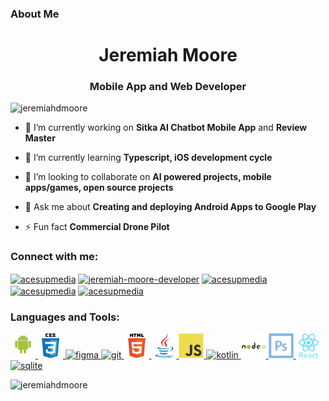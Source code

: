 ### About Me
<body>

<h1 align="center">Jeremiah Moore</h1>
<h3 align="center">Mobile App and Web Developer</h3>

<p align="left"> <img src="https://komarev.com/ghpvc/?username=jeremiahdmoore&label=Profile%20views&color=0e75b6&style=flat" alt="jeremiahdmoore" /> </p>

<!-- <p align="left"> <a href="https://twitter.com/acesupmedia" target="blank"><img src="https://img.shields.io/twitter/follow/acesupmedia?logo=twitter&style=for-the-badge" alt="acesupmedia" /></a> </p>
 -->
- 📲 I’m currently working on **Sitka AI Chatbot Mobile App** and **Review Master**

- 🌱 I’m currently learning **Typescript, iOS development cycle**

- 👯 I’m looking to collaborate on **AI powered projects, mobile apps/games, open source projects**

- 💬 Ask me about **Creating and deploying Android Apps to Google Play**

- ⚡ Fun fact **Commercial Drone Pilot**

<h3 align="left">Connect with me:</h3>
<p align="left">
<a href="https://twitter.com/acesupmedia" target="blank"><img align="center" src="https://raw.githubusercontent.com/rahuldkjain/github-profile-readme-generator/master/src/images/icons/Social/twitter.svg" alt="acesupmedia" height="30" width="40" /></a>
<a href="https://linkedin.com/in/jeremiah-moore-developer" target="blank"><img align="center" src="https://raw.githubusercontent.com/rahuldkjain/github-profile-readme-generator/master/src/images/icons/Social/linked-in-alt.svg" alt="jeremiah-moore-developer" height="30" width="40" /></a>
<a href="https://instagram.com/acesupmedia" target="blank"><img align="center" src="https://raw.githubusercontent.com/rahuldkjain/github-profile-readme-generator/master/src/images/icons/Social/instagram.svg" alt="acesupmedia" height="30" width="40" /></a>
<a href="https://www.hackerrank.com/acesupmedia" target="blank"><img align="center" src="https://raw.githubusercontent.com/rahuldkjain/github-profile-readme-generator/master/src/images/icons/Social/hackerrank.svg" alt="acesupmedia" height="30" width="40" /></a>
 <a href="https://codepen.io/whalestacks" target="blank"><img align="center" src="https://raw.githubusercontent.com/rahuldkjain/github-profile-readme-generator/master/src/images/icons/Social/codepen.svg" alt="acesupmedia" height="30" width="40" /></a>
</p>

<h3 align="left">Languages and Tools:</h3>
<p align="left"> <a href="https://developer.android.com" target="_blank" rel="noreferrer"> <img src="https://raw.githubusercontent.com/devicons/devicon/master/icons/android/android-original-wordmark.svg" alt="android" width="40" height="40"/> </a> <a href="https://www.w3schools.com/css/" target="_blank" rel="noreferrer"> <img src="https://raw.githubusercontent.com/devicons/devicon/master/icons/css3/css3-original-wordmark.svg" alt="css3" width="40" height="40"/> </a> <a href="https://www.figma.com/" target="_blank" rel="noreferrer"> <img src="https://www.vectorlogo.zone/logos/figma/figma-icon.svg" alt="figma" width="40" height="40"/> </a> <a href="https://git-scm.com/" target="_blank" rel="noreferrer"> <img src="https://www.vectorlogo.zone/logos/git-scm/git-scm-icon.svg" alt="git" width="40" height="40"/> </a> <a href="https://www.w3.org/html/" target="_blank" rel="noreferrer"> <img src="https://raw.githubusercontent.com/devicons/devicon/master/icons/html5/html5-original-wordmark.svg" alt="html5" width="40" height="40"/> </a> <a href="https://www.java.com" target="_blank" rel="noreferrer"> <img src="https://raw.githubusercontent.com/devicons/devicon/master/icons/java/java-original.svg" alt="java" width="40" height="40"/> </a> <a href="https://developer.mozilla.org/en-US/docs/Web/JavaScript" target="_blank" rel="noreferrer"> <img src="https://raw.githubusercontent.com/devicons/devicon/master/icons/javascript/javascript-original.svg" alt="javascript" width="40" height="40"/> </a> <a href="https://kotlinlang.org" target="_blank" rel="noreferrer"> <img src="https://www.vectorlogo.zone/logos/kotlinlang/kotlinlang-icon.svg" alt="kotlin" width="40" height="40"/> </a> <a href="https://nodejs.org" target="_blank" rel="noreferrer"> <img src="https://raw.githubusercontent.com/devicons/devicon/master/icons/nodejs/nodejs-original-wordmark.svg" alt="nodejs" width="40" height="40"/> </a> <a href="https://www.photoshop.com/en" target="_blank" rel="noreferrer"> <img src="https://raw.githubusercontent.com/devicons/devicon/master/icons/photoshop/photoshop-line.svg" alt="photoshop" width="40" height="40"/> </a> <a href="https://reactjs.org/" target="_blank" rel="noreferrer"> <img src="https://raw.githubusercontent.com/devicons/devicon/master/icons/react/react-original-wordmark.svg" alt="react" width="40" height="40"/> </a> <a href="https://www.sqlite.org/" target="_blank" rel="noreferrer"> <img src="https://www.vectorlogo.zone/logos/sqlite/sqlite-icon.svg" alt="sqlite" width="40" height="40"/> </a> </p>

 <p><img align="left" src="https://github-readme-stats.vercel.app/api/top-langs?username=jeremiahdmoore&show_icons=true&locale=en&layout=compact" alt="jeremiahdmoore" /></p>
<!--
<p>&nbsp;<img align="center" src="https://github-readme-stats.vercel.app/api?username=jeremiahdmoore&show_icons=true&locale=en" alt="jeremiahdmoore" /></p>

<p><img align="center" src="https://github-readme-streak-stats.herokuapp.com/?user=jeremiahdmoore&" alt="jeremiahdmoore" /></p> -->
<body>
